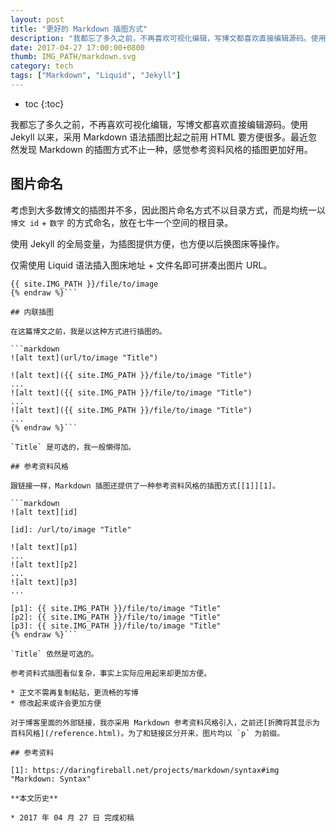 ```yaml
---
layout: post
title: "更好的 Markdown 插图方式"
description: "我都忘了多久之前，不再喜欢可视化编辑，写博文都喜欢直接编辑源码。使用 Jekyll 以来，采用 Markdown 语法插图比起之前用 HTML 要方便很多。最近忽然发现 Markdown 的插图方式不止一种，感觉参考资料风格的插图更加好用。"
date: 2017-04-27 17:00:00+0800
thumb: IMG_PATH/markdown.svg
category: tech
tags: ["Markdown", "Liquid", "Jekyll"]
---
```


* toc
{:toc}

我都忘了多久之前，不再喜欢可视化编辑，写博文都喜欢直接编辑源码。使用 Jekyll 以来，采用 Markdown 语法插图比起之前用 HTML 要方便很多。最近忽然发现 Markdown 的插图方式不止一种，感觉参考资料风格的插图更加好用。

## 图片命名

考虑到大多数博文的插图并不多，因此图片命名方式不以目录方式，而是均统一以 `博文 id` + `数字` 的方式命名，放在七牛一个空间的根目录。

使用 Jekyll 的全局变量，为插图提供方便，也方便以后换图床等操作。

仅需使用 Liquid 语法插入图床地址 + 文件名即可拼凑出图片 URL。

```liquid{% raw %}
{{ site.IMG_PATH }}/file/to/image
{% endraw %}```

## 内联插图

在这篇博文之前，我是以这种方式进行插图的。

```markdown
![alt text](url/to/image "Title")
```

```markdown{% raw %}
![alt text]({{ site.IMG_PATH }}/file/to/image "Title")
...
![alt text]({{ site.IMG_PATH }}/file/to/image "Title")
...
![alt text]({{ site.IMG_PATH }}/file/to/image "Title")
...
{% endraw %}```

`Title` 是可选的，我一般懒得加。

## 参考资料风格

跟链接一样，Markdown 插图还提供了一种参考资料风格的插图方式[[1]][1]。

```markdown
![alt text][id]

[id]: /url/to/image "Title"
```

```markdown{% raw %}
![alt text][p1]
...
![alt text][p2]
...
![alt text][p3]
...

[p1]: {{ site.IMG_PATH }}/file/to/image "Title"
[p2]: {{ site.IMG_PATH }}/file/to/image "Title"
[p3]: {{ site.IMG_PATH }}/file/to/image "Title"
{% endraw %}```

`Title` 依然是可选的。

参考资料式插图看似复杂，事实上实际应用起来却更加方便。

* 正文不需再复制粘贴，更流畅的写博
* 修改起来或许会更加方便

对于博客里面的外部链接，我亦采用 Markdown 参考资料风格引入，之前还[折腾将其显示为百科风格](/reference.html)。为了和链接区分开来，图片均以 `p` 为前缀。

## 参考资料

[1]: https://daringfireball.net/projects/markdown/syntax#img "Markdown: Syntax"

**本文历史**

* 2017 年 04 月 27 日 完成初稿
